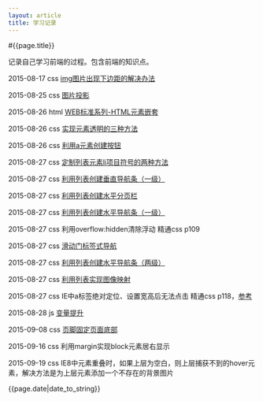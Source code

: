 ```yaml
---
layout: article
title: 学习记录
---
```


#{{page.title}}

记录自己学习前端的过程。包含前端的知识点。

2015-08-17 css [img图片出现下边距的解决办法](img-bottom-margin.html)

2015-08-25 css [图片投影]({{site.url}}/2015/08/25/img-shadow.html)

2015-08-26 html [WEB标准系列-HTML元素嵌套](http://www.smallni.com/element-nesting/)

2015-08-26 css [实现元素透明的三种方法]({{site.url}}/2015/08/26/opacity.html)

2015-08-26 css [利用a元素创建按钮]({{site.url}}/2015/08/26/a-button.html)

2015-08-27 css [定制列表元素li项目符号的两种方法]({{site.url}}/2015/08/27/list-style.html)

2015-08-27 css [利用列表创建垂直导航条（一级）]({{site.url}}/2015/08/27/li-nav-v.html)

2015-08-27 css [利用列表创建水平分页栏]({{site.url}}/2015/08/27/li-paging.html)

2015-08-27 css [利用列表创建水平导航条（一级）]({{site.url}}/2015/08/27/li-nav-h.html)

2015-08-27 css 利用overflow:hidden清除浮动 精通css p109

2015-08-27 css [滑动门标签式导航]({{site.url}}/2015/08/27/sliding-doors-nav.html)

2015-08-27 css [利用列表创建水平导航条（两级）]({{site.url}}/2015/08/27/li-nav-h-2.html)

2015-08-27 css [利用列表实现图像映射]({{site.url}}/2015/08/27/list-mapping.html)

2015-08-27 css IE中a标签绝对定位、设置宽高后无法点击 精通css p118，[参考](http://blog.sina.com.cn/s/blog_67a4066a0101bh5o.html)

2015-08-28 js [变量提升]({{site.url}}/2015/08/28/variable-hoisting.html)

2015-09-08 css [页脚固定页面底部](http://www.zhihu.com/question/23220983/answer/25880123)

2015-09-16 css 利用margin实现block元素居右显示

2015-09-19 css IE8中元素重叠时，如果上层为空白，则上层捕获不到的hover元素，解决方法是为上层元素添加一个不存在的背景图片

{{page.date|date_to_string}}